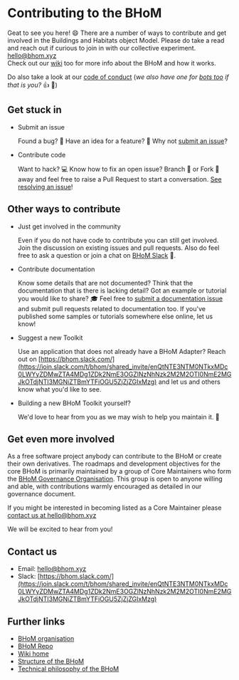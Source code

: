 # Contributing to the BHoM

Geat to see you here! :smile: There are a number of ways to contribute and get involved in the Buildings and Habitats object Model. Please do take a read and reach out if curious to join in with our collective experiment. [hello@bhom.xyz](mailto:hello@bhom.xyz)  
Check out our [wiki](https://github.com/BHoM/documentation/wiki) too for more info about the BHoM and how it works.

Do also take a look at our [code of conduct](https://github.com/BHoM/BHoM/blob/master/docs/CODE_OF_CONDUCT.md) (_we also have one for [bots too](https://github.com/BHoM/BHoM/blob/master/docs/CODE_OF_CONDUCT_FOR_BOTS.md) if that is you?_ :+1: :robot:)


## Get stuck in

- Submit an issue

  Found a bug? :bug: Have an idea for a feature? :brain: Why not [submit an issue](https://github.com/BHoM/documentation/wiki/Submitting-an-Issue)?

- Contribute code

  Want to hack? :computer: Know how to fix an open issue? Branch :palm_tree: or Fork :fork_and_knife: away and feel free to raise a Pull Request to start a conversation. [See resolving an issue](https://github.com/BHoM/documentation/wiki/Resolving-an-Issue)!



## Other ways to contribute

- Just get involved in the community 

  Even if you do not have code to contribute you can still get involved. Join the discussion on existing issues and pull requests. Also do feel free to ask a question or join a chat on [BHoM Slack](https://join.slack.com/t/bhom/shared_invite/enQtNTE3NTM0NTkxMDc0LWYyZDMwZTA4MDg1ZDk2NmE3OGZlNzNhNzk2M2M2OTI0NmE2MGJkOTdjNTI3MGNiZTBmYTFiOGU5ZjZjZGIxMzg) :loudspeaker:.

- Contribute documentation

  Know some details that are not documented? Think that the documentation that is there is lacking detail? Got an example or tutorial you would like to share? :mortar_board: Feel free to [submit a documentation issue](https://github.com/BHoM/documentation/wiki/Submitting-an-Issue) and submit pull requests related to documentation too. If you've published some samples or tutorials somewhere else online, let us know! 


- Suggest a new Toolkit

  Use an application that does not already have a BHoM Adapter? 
  Reach out on [https://bhom.slack.com/](https://join.slack.com/t/bhom/shared_invite/enQtNTE3NTM0NTkxMDc0LWYyZDMwZTA4MDg1ZDk2NmE3OGZlNzNhNzk2M2M2OTI0NmE2MGJkOTdjNTI3MGNiZTBmYTFiOGU5ZjZjZGIxMzg) and let us and others know what you'd like to see. 

- Building a new BHoM Toolkit yourself?

    We'd love to hear from you as we may wish to help you maintain it. :construction:

## Get even more involved

As a free software project anybody can contribute to the BHoM or create their own derivatives. The roadmaps and development objectives for the core BHoM is primarily maintained by a group of Core Maintainers who form the [BHoM Governance Organisation](https://github.com/BHoM/BHoM/blob/master/docs/GOVERNANCE.md). This group is open to anyone willing and able, with contributions warmly encouraged as detailed in our governance document. 

If you might be interested in becoming listed as a Core Maintainer please [contact us at hello@bhom.xyz](mailto:hello@bhom.xyz)

We will be excited to hear from you!



## Contact us

- Email: [hello@bhom.xyz](mailto:hello@bhom.xyz)
- Slack: [https://bhom.slack.com/](https://join.slack.com/t/bhom/shared_invite/enQtNTE3NTM0NTkxMDc0LWYyZDMwZTA4MDg1ZDk2NmE3OGZlNzNhNzk2M2M2OTI0NmE2MGJkOTdjNTI3MGNiZTBmYTFiOGU5ZjZjZGIxMzg)  

## Further links

- [BHoM organisation](https://github.com/BHoM)
- [BHoM Repo](https://github.com/BHoM/BHoM)
- [Wiki home](https://github.com/BHoM/documentation/wiki)
- [Structure of the BHoM](https://github.com/BHoM/documentation/wiki/Structure-of-the-BHoM)
- [Technical philosophy of the BHoM](https://github.com/BHoM/documentation/wiki/Technical-philosophy-of-the-BHoM)



